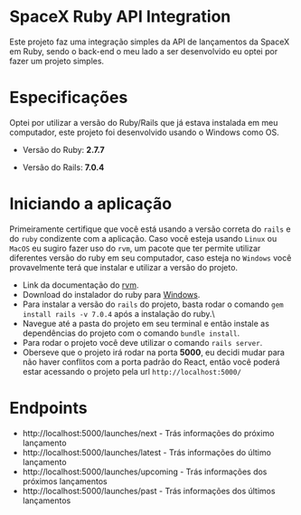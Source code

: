 # SpaceX Ruby API Integration

Este projeto faz uma integração simples da API de lançamentos da SpaceX em Ruby, sendo o back-end o meu lado a ser desenvolvido eu optei por fazer um projeto simples.

# Especificações

Optei por utilizar a versão do Ruby/Rails que já estava instalada em meu computador, este projeto foi desenvolvido usando o Windows como OS.

* Versão do Ruby: **2.7.7**

* Versão do Rails: **7.0.4**

# Iniciando a aplicação

Primeiramente certifique que você está usando a versão correta do `rails` e do `ruby` condizente com a aplicação. Caso você esteja usando `Linux` ou `MacOS` eu sugiro fazer uso do `rvm`, um pacote que ter permite utilizar diferentes versão do ruby em seu computador, caso esteja no `Windows` você provavelmente terá que instalar e utilizar a versão do projeto.

* Link da documentação do [rvm](https://rvm.io/rvm/install).
* Download do instalador do ruby para [Windows](https://rubyinstaller.org/downloads/).
* Para instalar a versão do `rails` do projeto, basta rodar o comando `gem install rails -v 7.0.4` após a instalação do ruby.\
* Navegue até a pasta do projeto em seu terminal e então instale as dependências do projeto com o comando `bundle install`.
* Para rodar o projeto você deve utilizar o comando `rails server`.
* Oberseve que o projeto irá rodar na porta **5000**, eu decidi mudar para não haver conflitos com a porta padrão do React, então você poderá estar acessando o projeto pela url `http://localhost:5000/`

# Endpoints

* http://localhost:5000/launches/next - Trás informações do próximo lançamento
* http://localhost:5000/launches/latest - Trás informações do último lançamento
* http://localhost:5000/launches/upcoming - Trás informações dos próximos lançamentos
* http://localhost:5000/launches/past - Trás informações dos últimos lançamentos
